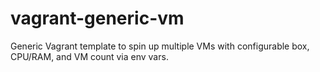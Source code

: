 # vagrant-generic-vm
Generic Vagrant template to spin up multiple VMs with configurable box, CPU/RAM, and VM count via env vars.
